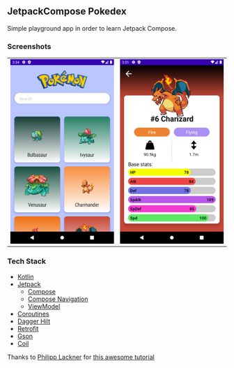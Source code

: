 ## JetpackCompose Pokedex
Simple playground app in order to learn Jetpack Compose.

### Screenshots
<table>
<tr>
<td><img src="https://github.com/yusufceylan/JetpackComposePokedex/blob/master/art/pokemon_list.png" width="500"></td>
<td><img src="https://github.com/yusufceylan/JetpackComposePokedex/blob/master/art/pokemon_detail.png" width="500"></td>
</tr>
</table>

### Tech Stack
- [Kotlin](https://kotlinlang.org)
- [Jetpack](https://developer.android.com/jetpack)
    *  [Compose](https://developer.android.com/jetpack/compose)
    * [Compose Navigation](https://developer.android.com/jetpack/compose/navigation)
    *    [ViewModel](https://developer.android.com/topic/libraries/architecture/viewmodel)
- [Coroutines ](https://developer.android.com/kotlin/coroutines)
- [Dagger Hilt](https://dagger.dev/hilt/)
- [Retrofit](https://square.github.io/retrofit/)
- [Gson](https://github.com/google/gson)
- [Coil](https://github.com/google/accompanist)

Thanks to  [Philipp Lackner](https://github.com/philipplackner) for [this awesome tutorial](https://www.youtube.com/watch?v=v0of23TxIKc&list=PLQkwcJG4YTCTimTCpEL5FZgaWdIZQuB7m)

